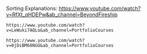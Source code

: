 Sorting Explanations:
    https://www.youtube.com/watch?v=RfXt_qHDEPw&ab_channel=BeyondFireship
    
    https://www.youtube.com/watch?v=LeWuki7AQLo&ab_channel=PortfolioCourses
    
    https://www.youtube.com/watch?v=0jDiBM68NGU&ab_channel=PortfolioCourses
    
